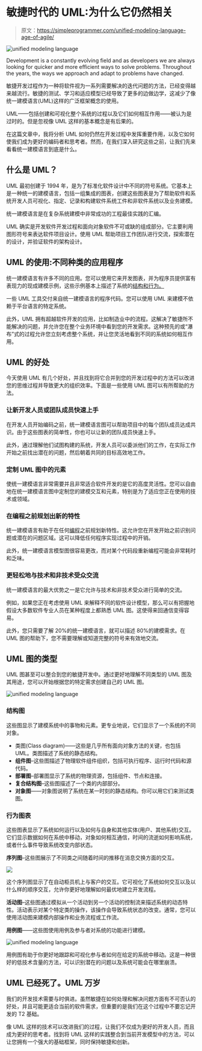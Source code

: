 # 敏捷时代的 UML:为什么它仍然相关

> 原文：<https://simpleprogrammer.com/unified-modeling-language-age-of-agile/>

![unified modeling language](img/42b38b31dfd19a27df687454d2132513.png)

Development is a constantly evolving field and as developers we are always looking for quicker and more efficient ways to solve problems. Throughout the years, the ways we approach and adapt to problems have changed.

敏捷开发过程作为一种将软件视为一系列需要解决的迭代问题的方法，已经变得越来越流行。敏捷的测试、学习和适应模型已经导致了更多的边做边学，这减少了像统一建模语言(UML)这样的广泛框架概念的使用。

UML——包括创建和可视化整个系统的过程以及它们如何相互作用——被认为是过时的。但是忽视像 UML 这样的基本概念是有后果的。

在这篇文章中，我将分析 UML 如何仍然在开发过程中发挥重要作用，以及它如何使我们成为更好的编码者和思考者。然而，在我们深入研究这些之前，让我们先来看看统一建模语言到底是什么。

## 什么是 UML？

UML 最初创建于 1994 年，是为了标准化软件设计中不同的符号系统。它基本上是一种统一的建模语言，包括一组集成的图表，创建这些图表是为了帮助软件和系统开发人员可视化、指定、记录和构建软件系统工件和非软件系统以及业务建模。

统一建模语言是在复杂系统建模中非常成功的工程最佳实践的汇编。

UML 确实是开发软件开发过程和面向对象软件不可或缺的组成部分。它主要利用图形符号来表达软件项目设计。使用 UML 帮助项目工作团队进行交流，探索潜在的设计，并验证软件的架构设计。

## UML 的使用:不同种类的应用程序

统一建模语言有许多不同的应用。您可以使用它来开发图表，并为程序员提供富有表现力的现成建模示例，这些示例基本上描述了系统的[结构和行为。](https://www.amazon.com/dp/0262510871/makithecompsi-20)

一些 UML 工具交付来自统一建模语言的程序代码。您可以使用 UML 来建模不依赖于平台语言的特定系统。

此外，UML 拥有超越软件开发的应用，比如制造业中的流程。这解决了敏捷所不能解决的问题，并允许您在整个业务环境中看到您的开发需求。这种预先的或“瀑布”式的过程允许您立刻考虑整个系统，并让您灵活地看到不同的系统如何相互作用。

## UML 的好处

今天使用 UML 有几个好处，并且找到将它合并到您的开发过程中的方法可以改进您的思维过程并导致更大的组织效率。下面是一些使用 UML 图可以有所帮助的方法。

### 让新开发人员或团队成员快速上手

在开发人员开始编码之前，统一建模语言图可以帮助项目中的每个团队成员达成共识。由于这些图表的简单性，你也可以让新的团队成员快速上手。

此外，通过理解他们试图构建的系统，开发人员可以委派他们的工作，在实际工作开始之前找出潜在的问题，然后朝着共同的目标高效地工作。

### 定制 UML 图中的元素

使统一建模语言非常需要并且非常适合软件开发的是它的高度灵活性。您可以自由地在统一建模语言图中定制您的建模交互和元素，特别是为了适应您正在使用的技术或领域。

### 在编程之前规划出新的特性

统一建模语言有助于在任何[编程](https://simpleprogrammer.com/best-programming-books-2019/)之前规划新特性。这允许您在开发开始之前识别问题或潜在的问题区域。这可以降低任何程序实现过程中的开销。

此外，统一建模语言模型图很容易更改，而对某个代码段重新编程可能会非常耗时和乏味。

### 更轻松地与技术和非技术受众交流

统一建模语言的最大优势之一是它允许与技术和非技术受众进行简单的交流。

例如，如果您正在考虑使用 UML 来解释不同的软件设计模型，那么可以有把握地假设大多数软件专业人员在某种程度上都熟悉 UML 图。这使得来回通信变得容易。

此外，您只需要了解 20%的统一建模语言，就可以描述 80%的建模需求。在 UML 图的帮助下，您不需要理解或知道完整的符号来有效地交流。

## UML 图的类型

UML 图甚至可以整合到您的敏捷开发中。通过更好地理解不同类型的 UML 图及其用途，您可以开始根据您的特定需求创建自己的 UML 图。

![unified modeling language](img/3d7d4aba590ac32f10012d7098a72c53.png)

### 结构图

这些图显示了建模系统中的事物和元素。更专业地说，它们显示了一个系统的不同对象。

*   类图(Class diagram)——这些是几乎所有面向对象方法的关键，也包括 UML。类图描述了系统的静态结构。
*   **组件图**–这些图描述了物理软件组件组织，包括可执行程序、运行时代码和源代码。
*   **部署图**–部署图显示了系统的物理资源，包括组件、节点和连接。
*   **复合结构图**–这些图描述了一个类的内部部分。
*   **对象图**——对象图说明了系统在某一时刻的静态结构。你可以用它们来测试类图。

### 行为图表

这些图表显示了系统如何运行以及如何与自身和其他实体(用户、其他系统)交互。它们显示数据如何在系统中移动，对象如何相互通信，时间的流逝如何影响系统，或者什么事件导致系统改变内部状态。

**序列图**–这些图展示了不同类之间随着时间的推移在消息交换方面的交互。

![](img/0a681d0057ee2d23cda2f023652ebbba.png)

这个序列图显示了在自动柜员机上与客户的交互。它可视化了系统如何交互以及以什么样的顺序交互，允许你更好地理解如何最优地建立开发流程。

**活动图**–这些图通过模拟从一个活动到另一个活动的控制流来描述系统的动态特性。活动表示对某个特定类的操作，该操作会导致系统状态的改变。通常，您可以使用活动图来建模内部操作和业务流程或工作流。

**用例图**——这些图使用用例及参与者对系统的功能进行建模。

![unified modeling language](img/888ad35d293736826a36c4f6a000b020.png)

用例图有助于你更好地跟踪和可视化参与者如何在给定的系统中移动。这是一种很好的低技术含量的方法，可以识别潜在的问题以及系统可能会在哪里崩溃。

## UML 已经死了。UML 万岁

我们的开发技术需要与时俱进。虽然敏捷在如何处理和解决问题方面有不可否认的好处，并且可能更适合当前的软件需求，但重要的是我们在这个过程中不要忘记开发的 T2 基础。

像 UML 这样的技术可以改进我们的过程，让我们不仅成为更好的开发人员，而且成为更好的思考者。找到将 UML 这样的实践整合到当前开发模型中的方法，可以让您拥有一个强大的基础框架，同时保持敏捷和创新。